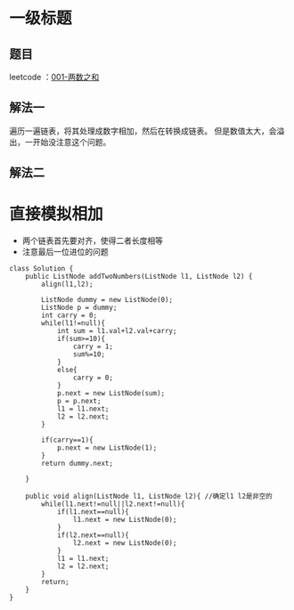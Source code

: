 # 一级标题

## 题目

leetcode ：[001-两数之和](https://leetcode-cn.com/problems/add-two-numbers/)

## 解法一
遍历一遍链表，将其处理成数字相加，然后在转换成链表。
但是数值太大，会溢出，一开始没注意这个问题。

## 解法二
# 直接模拟相加
- 两个链表首先要对齐，使得二者长度相等
- 注意最后一位进位的问题

```
class Solution {
    public ListNode addTwoNumbers(ListNode l1, ListNode l2) {
        align(l1,l2);

        ListNode dummy = new ListNode(0);
        ListNode p = dummy;
        int carry = 0;
        while(l1!=null){
            int sum = l1.val+l2.val+carry;
            if(sum>=10){
                carry = 1;
                sum%=10;
            }
            else{
                carry = 0;
            }
            p.next = new ListNode(sum);
            p = p.next;
            l1 = l1.next;
            l2 = l2.next;
        }

        if(carry==1){
            p.next = new ListNode(1);
        }
        return dummy.next;

    }

    public void align(ListNode l1, ListNode l2){ //确定l1 l2是非空的
        while(l1.next!=null||l2.next!=null){
            if(l1.next==null){
                l1.next = new ListNode(0);
            }
            if(l2.next==null){
                l2.next = new ListNode(0);
            }
            l1 = l1.next;
            l2 = l2.next;
        }
        return;
    }
}

```

